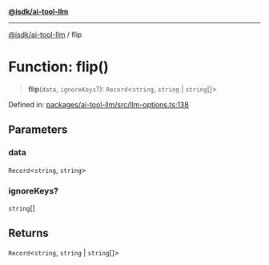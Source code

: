 [**@isdk/ai-tool-llm**](../README.md)

***

[@isdk/ai-tool-llm](../globals.md) / flip

# Function: flip()

> **flip**(`data`, `ignoreKeys`?): `Record`\<`string`, `string` \| `string`[]\>

Defined in: [packages/ai-tool-llm/src/llm-options.ts:138](https://github.com/isdk/ai-tool-llm.js/blob/780a1d1c86b3c56efc274a930a7b482fc2c1a2a1/src/llm-options.ts#L138)

## Parameters

### data

`Record`\<`string`, `string`\>

### ignoreKeys?

`string`[]

## Returns

`Record`\<`string`, `string` \| `string`[]\>
